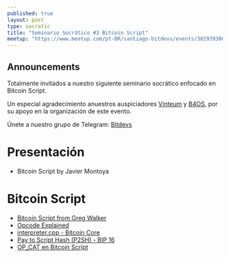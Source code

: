 ```yaml
---
published: true
layout: post
type: socratic
title: "Seminario Socrático #3 Bitcoin Script"
meetup: "https://www.meetup.com/pt-BR/santiago-bitdevs/events/302939300/?eventorigin=group_past_events"
---
```


## Announcements
Totalmente invitados a nuestro siguiente seminario socrático enfocado en Bitcoin Script.

Un especial agradecimiento anuestros auspiciadores [Vinteum](https://vinteum.org/) y [B4OS](https://b4os.dev/), por su apoyo en la organización de este evento.

Únete a nuestro grupo de Telegram: [Bitdevs](https://t.me/+31Iqp2DrFnRlMzBh)

# Presentación

- Bitcoin Script by Javier Montoya

# Bitcoin Script
- [Bitcoin Script from Greg Walker](https://learnmeabitcoin.com/technical/script/)
- [Opcode Explained](https://opcodeexplained.com/)
- [interpreter.cpp - Bitcoin Core](https://github.com/bitcoin/bitcoin/blob/master/src/script/interpreter.cpp)
- [Pay to Script Hash (P2SH) - BIP 16](https://github.com/bitcoin/bips/blob/master/bip-0016.mediawiki)
- [OP_CAT en Bitcoin Script](https://bitcoin.stackexchange.com/questions/123829/how-can-op-cat-be-used-to-implement-additional-covenants)
